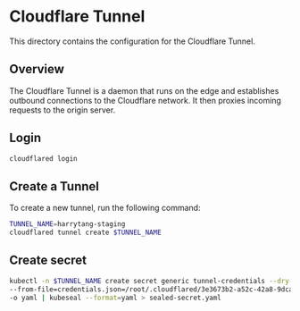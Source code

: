 # Cloudflare Tunnel

This directory contains the configuration for the Cloudflare Tunnel.

## Overview

The Cloudflare Tunnel is a daemon that runs on the edge and establishes outbound connections to the Cloudflare network. It then proxies incoming requests to the origin server.

## Login

```bash
cloudflared login
```

## Create a Tunnel

To create a new tunnel, run the following command:

```bash
TUNNEL_NAME=harrytang-staging
cloudflared tunnel create $TUNNEL_NAME
```

## Create secret

```bash
kubectl -n $TUNNEL_NAME create secret generic tunnel-credentials --dry-run=client \
--from-file=credentials.json=/root/.cloudflared/3e3673b2-a52c-42a8-9dca-b69fa6df430e.json \
-o yaml | kubeseal --format=yaml > sealed-secret.yaml
```
